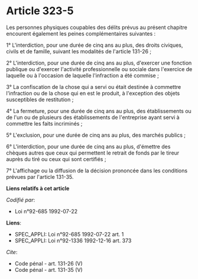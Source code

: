 # Article 323-5

Les personnes physiques coupables des délits prévus au présent chapitre encourent également les peines complémentaires
suivantes : 

1° L'interdiction, pour une durée de cinq ans au plus, des droits civiques, civils et de famille, suivant les modalités de
l'article 131-26 ; 

2° L'interdiction, pour une durée de cinq ans au plus, d'exercer une fonction publique ou d'exercer l'activité
professionnelle ou sociale dans l'exercice de laquelle ou à l'occasion de laquelle l'infraction a été commise ; 

3° La confiscation de la chose qui a servi ou était destinée à commettre l'infraction ou de la chose qui en est le produit, à
l'exception des objets susceptibles de restitution ; 

4° La fermeture, pour une durée de cinq ans au plus, des établissements ou de l'un ou de plusieurs des établissements de
l'entreprise ayant servi à commettre les faits incriminés ; 

5° L'exclusion, pour une durée de cinq ans au plus, des marchés publics ; 

6° L'interdiction, pour une durée de cinq ans au plus, d'émettre des chèques autres que ceux qui permettent le retrait de
fonds par le tireur auprès du tiré ou ceux qui sont certifiés ; 

7° L'affichage ou la diffusion de la décision prononcée dans les conditions prévues par l'article 131-35.

**Liens relatifs à cet article**

_Codifié par_:

  - Loi n°92-685 1992-07-22

**Liens**:

  - SPEC_APPLI: Loi n°92-685 1992-07-22 art. 1
  - SPEC_APPLI: Loi n°92-1336 1992-12-16 art. 373

_Cite_:

  - Code pénal - art. 131-26 (V)
  - Code pénal - art. 131-35 (V)
